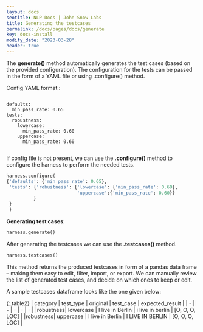 ```yaml
---
layout: docs
seotitle: NLP Docs | John Snow Labs
title: Generating the testcases
permalink: /docs/pages/docs/generate
key: docs-install
modify_date: "2023-03-28"
header: true
---
```


<div class="main-docs" markdown="1"><div class="h3-box" markdown="1">

The **generate()** method automatically generates the test cases (based on the provided configuration). The configuration for the tests can be passed in the form of a YAML file or using .configure() method.

Config YAML format :

```shell 

defaults:
  min_pass_rate: 0.65
tests:     
  robustness:
    lowercase:
      min_pass_rate: 0.60
    uppercase:
      min_pass_rate: 0.60
  
```

If config file is not present, we can use the **.configure()** method to configure the harness to perform the needed tests.

```python
harness.configure(
{'defaults': {'min_pass_rate': 0.65},
 'tests': {'robustness': {'lowercase': {'min_pass_rate': 0.60}, 
                          'uppercase':{'min_pass_rate': 0.60}}
          }
 }
 )
```

**Generating test cases**:
```python
harness.generate()
```

After generating the testcases we can use the **.testcases()** method. 
```python
harness.testcases()
```
This method returns the produced testcases in form of a pandas data frame – making them easy to edit, filter, import, or export. We can manually review the list of generated test cases, and decide on which ones to keep or edit. 

A sample testcases dataframe looks like the one given below:

{:.table2}
| category  | test_type |  original | test_case | expected_result | 
| - | - | - | - | - |
|robustness| lowercase | I live in Berlin | i live in berlin | [O, O, O, LOC] |
|robustness| uppercase | I live in Berlin | I LIVE IN BERLIN | [O, O, O, LOC] |


</div></div>